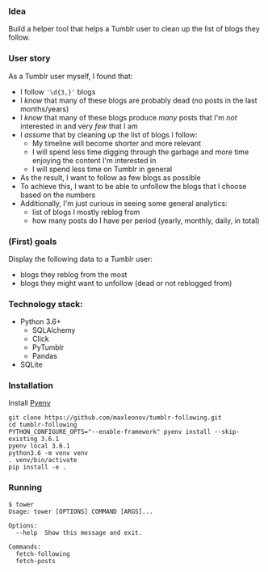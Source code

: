 ### Idea
Build a helper tool that helps a Tumblr user to clean up the list of blogs they follow.

### User story
As a Tumblr user myself, I found that:
- I follow `'\d{3,}'` blogs
- I _know_ that many of these blogs are probably dead (no posts in the last months/years)
- I _know_ that many of these blogs produce _many_ posts that I'm _not_ interested in and very _few_ that I am
- I _assume_ that by cleaning up the list of blogs I follow:
    - My timeline will become shorter and more relevant
    - I will spend less time digging through the garbage and more time enjoying the content I'm interested in
    - I will spend less time on Tumblr in general
- As the result, I want to follow as few blogs as possible
- To achieve this, I want to be able to unfollow the blogs that I choose based on the numbers
- Additionally, I'm just curious in seeing some general analytics:
    - list of blogs I mostly reblog from
    - how many posts do I have per period (yearly, monthly, daily, in total)

### (First) goals
Display the following data to a Tumblr user:
- blogs they reblog from the most
- blogs they might want to unfollow (dead or not reblogged from)

### Technology stack:
- Python 3.6+
    - SQLAlchemy
    - Click
    - PyTumblr
    - Pandas
- SQLite

### Installation
Install [Pyenv](https://github.com/pyenv/pyenv#installation)
```
git clone https://github.com/maxleonov/tumblr-following.git
cd tumblr-following
PYTHON_CONFIGURE_OPTS="--enable-framework" pyenv install --skip-existing 3.6.1
pyenv local 3.6.1
python3.6 -m venv venv
. venv/bin/activate
pip install -e .
```

### Running
```
$ tower
Usage: tower [OPTIONS] COMMAND [ARGS]...

Options:
  --help  Show this message and exit.

Commands:
  fetch-following
  fetch-posts
```
